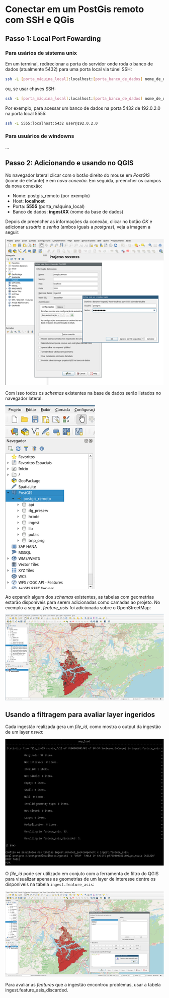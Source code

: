 # Conectar em um PostGis remoto com SSH e QGis

## Passo 1: Local Port Fowarding

### Para usários de sistema unix

Em um terminal, redirecionar a porta do servidor onde roda o banco de dados (atualmente 5432) para uma porta local via túnel SSH:

```sh
ssh -L [porta_máquina_local]:localhost:[porta_banco_de_dados] nome_de_usuario@ipv4_ou_ipv6_do_servidor
```

ou, se usar chaves SSH:

```sh
ssh -L [porta_máquina_local]:localhost:[porta_banco_de_dados] nome_de_usuario@ipv4_ou_ipv6_do_servidor -i caminho_da_chave
```

Por exemplo, para acessar um banco de dados na porta 5432 de 192.0.2.0 na porta local 5555:

```sh
ssh -L 5555:localhost:5432 user@192.0.2.0
```



### Para usuários de windowns

...


## Passo 2: Adicionando e usando no QGIS

No navegador lateral clicar com o botão direito do mouse em _PostGIS_ (ícone de elefante) e em _nova conexão_. Em seguida, preencher os campos da nova conexão:

* Nome: postgis_remoto (por exemplo)
* Host: **localhost**
* Porta: **5555** (porta_máquina_local)
* Banco de dados: **ingestXX** (nome da base de dados)

Depois de preencher as informações da conexão, clicar no botão _OK_ e adicionar _usuário_ e _senha_ (ambos iguais a _postgres_), veja a imagem a seguir:


<img src="../assets/postgis_remote_in_qgis.png"/>


Com isso todos os _schemas_ existentes na base de dados serão listados no navegador lateral:


<img src="../assets/postgis_remote_in_qgis1.png"/>


Ao expandir algum dos _schemas_ existentes, as tabelas com geometrias estarão disponíveis para serem adicionadas como camadas ao projeto. No exemplo a seguir, _feature_asis_ foi adicionada sobre o OpenStreetMap:


<img src="../assets/postgis_remote_in_qgis2.png"/>




## Usando a filtragem para avaliar layer ingeridos

Cada ingestão realizada gera um _file_id_, como mostra o output da ingestão de um layer _nsvia_:


<img src="../assets/ingest_output_example.png"/>


O _file_id_ pode ser utilizado em conjuto com a ferramenta de filtro do QGIS para visualizar apenas as geometrias de um layer de interesse dentre os disponiveis na tabela `ingest.feature_asis`:


<img src="../assets/postgis_remote_in_qgis4.png"/>


Para avaliar as _features_ que a ingestão encontrou problemas, usar a tabela ingest.feature_asis_discarded.
